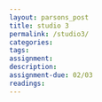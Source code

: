 ```yaml
---  
layout: parsons_post  
title: studio 3 
permalink: /studio3/  
categories:   
tags:  
assignment: 
description: 
assignment-due: 02/03
readings: 
---  
```

